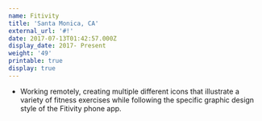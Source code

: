 ```yaml
---
name: Fitivity
title: 'Santa Monica, CA'
external_url: '#!'
date: 2017-07-13T01:42:57.000Z
display_date: 2017- Present
weight: '49'
printable: true
display: true
---
```

* Working remotely, creating multiple different icons that illustrate a variety of fitness exercises while following the specific graphic design style of the Fitivity phone app.
